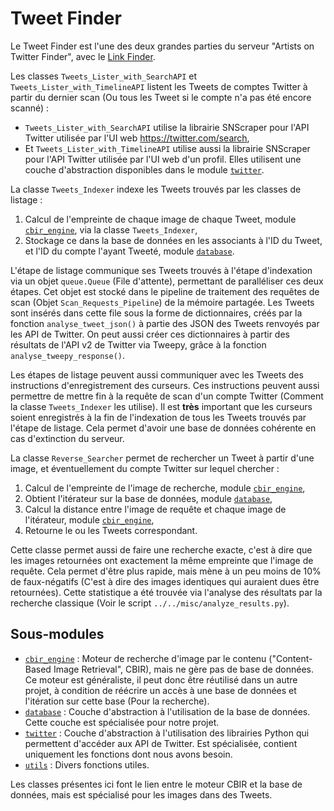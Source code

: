 # Tweet Finder

Le Tweet Finder est l'une des deux grandes parties du serveur "Artists on Twitter Finder", avec le [Link Finder](../link_finder).

Les classes `Tweets_Lister_with_SearchAPI` et `Tweets_Lister_with_TimelineAPI` listent les Tweets de comptes Twitter à partir du dernier scan (Ou tous les Tweet si le compte n'a pas été encore scanné) :
* `Tweets_Lister_with_SearchAPI` utilise la librairie SNScraper pour l'API Twitter utilisée par l'UI web https://twitter.com/search,
* Et `Tweets_Lister_with_TimelineAPI` utilise aussi la librairie SNScraper pour l'API Twitter utilisée par l'UI web d'un profil.
Elles utilisent une couche d'abstraction disponibles dans le module [`twitter`](twitter).

La classe `Tweets_Indexer` indexe les Tweets trouvés par les classes de listage :
1. Calcul de l'empreinte de chaque image de chaque Tweet, module [`cbir_engine`](cbir_engine), via la classe `Tweets_Indexer`,
2. Stockage ce dans la base de données en les associants à l'ID du Tweet, et l'ID du compte l'ayant Tweeté, module [`database`](database).

L'étape de listage communique ses Tweets trouvés à l'étape d'indexation via un objet `queue.Queue` (File d'attente), permettant de paralléliser ces deux étapes.
Cet objet est stocké dans le pipeline de traitement des requêtes de scan (Objet `Scan_Requests_Pipeline`) de la mémoire partagée.
Les Tweets sont insérés dans cette file sous la forme de dictionnaires, créés par la fonction `analyse_tweet_json()` à partie des JSON des Tweets renvoyés par les API de Twitter.
On peut aussi créer ces dictionnaires à partir des résultats de l'API v2 de Twitter via Tweepy, grâce à la fonction `analyse_tweepy_response()`.

Les étapes de listage peuvent aussi communiquer avec les Tweets des instructions d'enregistrement des curseurs. Ces instructions peuvent aussi permettre de mettre fin à la requête de scan d'un compte Twitter (Comment la classe `Tweets_Indexer` les utilise). Il est **très** important que les curseurs soient enregistrés à la fin de l'indexation de tous les Tweets trouvés par l'étape de listage. Cela permet d'avoir une base de données cohérente en cas d'extinction du serveur.

La classe `Reverse_Searcher` permet de rechercher un Tweet à partir d'une image, et éventuellement du compte Twitter sur lequel chercher :
1. Calcul de l'empreinte de l'image de recherche, module [`cbir_engine`](cbir_engine),
2. Obtient l'itérateur sur la base de données, module [`database`](database),
3. Calcul la distance entre l'image de requête et chaque image de l'itérateur, module [`cbir_engine`](cbir_engine),
4. Retourne le ou les Tweets correspondant.

Cette classe permet aussi de faire une recherche exacte, c'est à dire que les images retournées ont exactement la même empreinte que l'image de requête. Cela permet d'être plus rapide, mais mène à un peu moins de 10% de faux-négatifs (C'est à dire des images identiques qui auraient dues être retournées). Cette statistique a été trouvée via l'analyse des résultats par la recherche classique (Voir le script `../../misc/analyze_results.py`).


## Sous-modules

* [`cbir_engine`](cbir_engine) : Moteur de recherche d'image par le contenu ("Content-Based Image Retrieval", CBIR), mais ne gère pas de base de données. Ce moteur est généraliste, il peut donc être réutilisé dans un autre projet, à condition de réécrire un accès à une base de données et l'itération sur cette base (Pour la recherche).
* [`database`](database) : Couche d'abstraction à l'utilisation de la base de données. Cette couche est spécialisée pour notre projet.
* [`twitter`](twitter) : Couche d'abstraction à l'utilisation des librairies Python qui permettent d'accéder aux API de Twitter. Est spécialisée, contient uniquement les fonctions dont nous avons besoin.
* [`utils`](utils) : Divers fonctions utiles.

Les classes présentes ici font le lien entre le moteur CBIR et la base de données, mais est spécialisé pour les images dans des Tweets.
